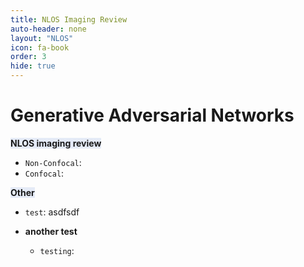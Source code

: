 ```yaml
---
title: NLOS Imaging Review
auto-header: none
layout: "NLOS"
icon: fa-book
order: 3
hide: true
---
```

# Generative Adversarial Networks 


<span style='background-color: #E5EBF7;'> **NLOS imaging review** </span>

- `Non-Confocal`: 
- `Confocal`: 

<span style='background-color: #E5EBF7;'> **Other** </span>

- `test`: asdfsdf


- **another test** 

  - `testing`: 
